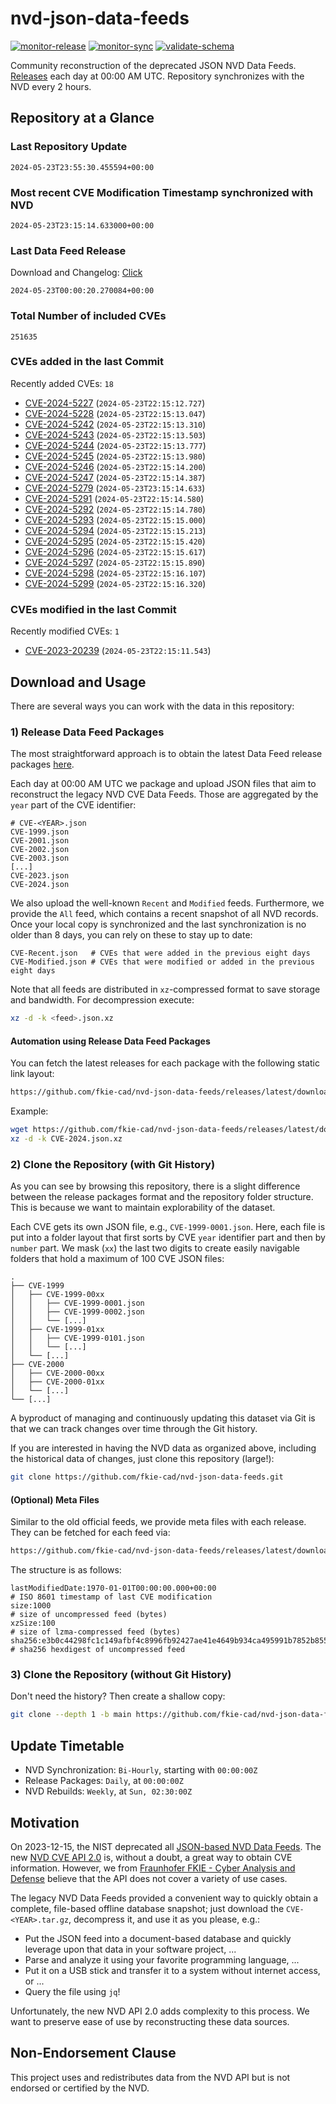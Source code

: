 # nvd-json-data-feeds

[![monitor-release](https://github.com/fkie-cad/nvd-json-data-feeds/actions/workflows/monitor_release.yml/badge.svg)](https://github.com/fkie-cad/nvd-json-data-feeds/actions/workflows/monitor_release.yml)
[![monitor-sync](https://github.com/fkie-cad/nvd-json-data-feeds/actions/workflows/monitor_sync.yml/badge.svg)](https://github.com/fkie-cad/nvd-json-data-feeds/actions/workflows/monitor_sync.yml)
[![validate-schema](https://github.com/fkie-cad/nvd-json-data-feeds/actions/workflows/validate_schema.yml/badge.svg)](https://github.com/fkie-cad/nvd-json-data-feeds/actions/workflows/validate_schema.yml)

Community reconstruction of the deprecated JSON NVD Data Feeds.
[Releases](https://github.com/fkie-cad/nvd-json-data-feeds/releases/latest) each day at 00:00 AM UTC.
Repository synchronizes with the NVD every 2 hours.

## Repository at a Glance

### Last Repository Update

```plain
2024-05-23T23:55:30.455594+00:00
```

### Most recent CVE Modification Timestamp synchronized with NVD

```plain
2024-05-23T23:15:14.633000+00:00
```

### Last Data Feed Release

Download and Changelog: [Click](https://github.com/fkie-cad/nvd-json-data-feeds/releases/latest)

```plain
2024-05-23T00:00:20.270084+00:00
```

### Total Number of included CVEs

```plain
251635
```

### CVEs added in the last Commit

Recently added CVEs: `18`

- [CVE-2024-5227](CVE-2024/CVE-2024-52xx/CVE-2024-5227.json) (`2024-05-23T22:15:12.727`)
- [CVE-2024-5228](CVE-2024/CVE-2024-52xx/CVE-2024-5228.json) (`2024-05-23T22:15:13.047`)
- [CVE-2024-5242](CVE-2024/CVE-2024-52xx/CVE-2024-5242.json) (`2024-05-23T22:15:13.310`)
- [CVE-2024-5243](CVE-2024/CVE-2024-52xx/CVE-2024-5243.json) (`2024-05-23T22:15:13.503`)
- [CVE-2024-5244](CVE-2024/CVE-2024-52xx/CVE-2024-5244.json) (`2024-05-23T22:15:13.777`)
- [CVE-2024-5245](CVE-2024/CVE-2024-52xx/CVE-2024-5245.json) (`2024-05-23T22:15:13.980`)
- [CVE-2024-5246](CVE-2024/CVE-2024-52xx/CVE-2024-5246.json) (`2024-05-23T22:15:14.200`)
- [CVE-2024-5247](CVE-2024/CVE-2024-52xx/CVE-2024-5247.json) (`2024-05-23T22:15:14.387`)
- [CVE-2024-5279](CVE-2024/CVE-2024-52xx/CVE-2024-5279.json) (`2024-05-23T23:15:14.633`)
- [CVE-2024-5291](CVE-2024/CVE-2024-52xx/CVE-2024-5291.json) (`2024-05-23T22:15:14.580`)
- [CVE-2024-5292](CVE-2024/CVE-2024-52xx/CVE-2024-5292.json) (`2024-05-23T22:15:14.780`)
- [CVE-2024-5293](CVE-2024/CVE-2024-52xx/CVE-2024-5293.json) (`2024-05-23T22:15:15.000`)
- [CVE-2024-5294](CVE-2024/CVE-2024-52xx/CVE-2024-5294.json) (`2024-05-23T22:15:15.213`)
- [CVE-2024-5295](CVE-2024/CVE-2024-52xx/CVE-2024-5295.json) (`2024-05-23T22:15:15.420`)
- [CVE-2024-5296](CVE-2024/CVE-2024-52xx/CVE-2024-5296.json) (`2024-05-23T22:15:15.617`)
- [CVE-2024-5297](CVE-2024/CVE-2024-52xx/CVE-2024-5297.json) (`2024-05-23T22:15:15.890`)
- [CVE-2024-5298](CVE-2024/CVE-2024-52xx/CVE-2024-5298.json) (`2024-05-23T22:15:16.107`)
- [CVE-2024-5299](CVE-2024/CVE-2024-52xx/CVE-2024-5299.json) (`2024-05-23T22:15:16.320`)


### CVEs modified in the last Commit

Recently modified CVEs: `1`

- [CVE-2023-20239](CVE-2023/CVE-2023-202xx/CVE-2023-20239.json) (`2024-05-23T22:15:11.543`)


## Download and Usage

There are several ways you can work with the data in this repository:

### 1) Release Data Feed Packages

The most straightforward approach is to obtain the latest Data Feed release packages [here](https://github.com/fkie-cad/nvd-json-data-feeds/releases/latest).

Each day at 00:00 AM UTC we package and upload JSON files that aim to reconstruct the legacy NVD CVE Data Feeds.
Those are aggregated by the `year` part of the CVE identifier:

```
# CVE-<YEAR>.json
CVE-1999.json
CVE-2001.json
CVE-2002.json
CVE-2003.json
[...]
CVE-2023.json
CVE-2024.json
```

We also upload the well-known `Recent` and `Modified` feeds.
Furthermore, we provide the `All` feed, which contains a recent snapshot of all NVD records.
Once your local copy is synchronized and the last synchronization is no older than 8 days, you can rely on these to stay up to date:

```plain
CVE-Recent.json   # CVEs that were added in the previous eight days
CVE-Modified.json # CVEs that were modified or added in the previous eight days
```

Note that all feeds are distributed in `xz`-compressed format to save storage and bandwidth.
For decompression execute:

```sh
xz -d -k <feed>.json.xz
```

#### Automation using Release Data Feed Packages

You can fetch the latest releases for each package with the following static link layout:

```sh
https://github.com/fkie-cad/nvd-json-data-feeds/releases/latest/download/CVE-<YEAR>.json.xz
```

Example:

```sh
wget https://github.com/fkie-cad/nvd-json-data-feeds/releases/latest/download/CVE-2024.json.xz
xz -d -k CVE-2024.json.xz
```

### 2) Clone the Repository (with Git History)

As you can see by browsing this repository, there is a slight difference between the release packages format and the repository folder structure.
This is because we want to maintain explorability of the dataset.

Each CVE gets its own JSON file, e.g., `CVE-1999-0001.json`.
Here, each file is put into a folder layout that first sorts by CVE `year` identifier part and then by `number` part.
We mask (`xx`) the last two digits to create easily navigable folders that hold a maximum of 100 CVE JSON files:

```plain
.
├── CVE-1999
│   ├── CVE-1999-00xx
│   │   ├── CVE-1999-0001.json
│   │   ├── CVE-1999-0002.json
│   │   └── [...]
│   ├── CVE-1999-01xx
│   │   ├── CVE-1999-0101.json
│   │   └── [...]
│   └── [...]
├── CVE-2000
│   ├── CVE-2000-00xx
│   ├── CVE-2000-01xx
│   └── [...]
└── [...]
```

A byproduct of managing and continuously updating this dataset via Git is that we can track changes over time through the Git history.

If you are interested in having the NVD data as organized above, including the historical data of changes, just clone this repository (large!):

```sh
git clone https://github.com/fkie-cad/nvd-json-data-feeds.git
```

#### (Optional) Meta Files

Similar to the old official feeds, we provide meta files with each release. They can be fetched for each feed via:

```sh
https://github.com/fkie-cad/nvd-json-data-feeds/releases/latest/download/CVE-<YEAR>.meta
```

The structure is as follows:

```plain
lastModifiedDate:1970-01-01T00:00:00.000+00:00                          # ISO 8601 timestamp of last CVE modification
size:1000                                                               # size of uncompressed feed (bytes)
xzSize:100                                                              # size of lzma-compressed feed (bytes)
sha256:e3b0c44298fc1c149afbf4c8996fb92427ae41e4649b934ca495991b7852b855 # sha256 hexdigest of uncompressed feed
```

### 3) Clone the Repository (without Git History)

Don't need the history? Then create a shallow copy:

```sh
git clone --depth 1 -b main https://github.com/fkie-cad/nvd-json-data-feeds.git
```


## Update Timetable

* NVD Synchronization: `Bi-Hourly`, starting with `00:00:00Z`
* Release Packages: `Daily`, at `00:00:00Z`
* NVD Rebuilds: `Weekly`, at `Sun, 02:30:00Z`


## Motivation

On 2023-12-15, the NIST deprecated all [JSON-based NVD Data Feeds](https://nvd.nist.gov/vuln/data-feeds#divRetirementBanner-1).
The new [NVD CVE API 2.0](https://nvd.nist.gov/developers/vulnerabilities) is, without a doubt, a great way to obtain CVE information.
However, we from [Fraunhofer FKIE - Cyber Analysis and Defense](https://www.fkie.fraunhofer.de/en/departments/cad.html) believe that the API does not cover a variety of use cases.

The legacy NVD Data Feeds provided a convenient way to quickly obtain a complete, file-based offline database snapshot; just download the `CVE-<YEAR>.tar.gz`, decompress it, and use it as you please, e.g.:

- Put the JSON feed into a document-based database and quickly leverage upon that data in your software project, ...
- Parse and analyze it using your favorite programming language, ...
- Put it on a USB stick and transfer it to a system without internet access, or ...
- Query the file using `jq`!

Unfortunately, the new NVD API 2.0 adds complexity to this process.
We want to preserve ease of use by reconstructing these data sources.

## Non-Endorsement Clause

This project uses and redistributes data from the NVD API but is not endorsed or certified by the NVD.